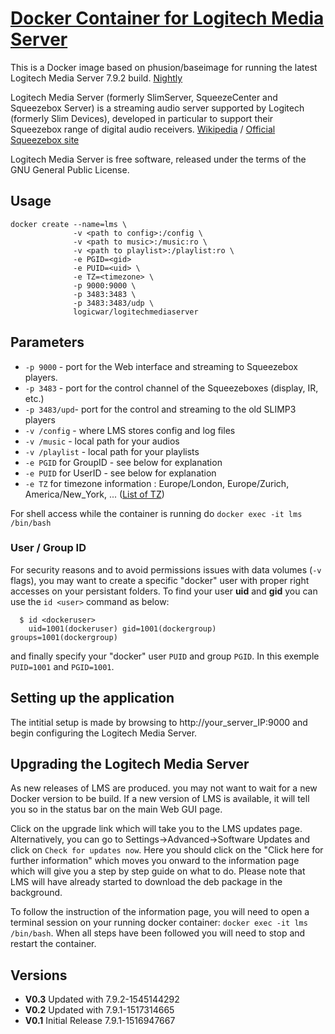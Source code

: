 [appurl]: http://downloads.slimdevices.com/nightly/index.php?ver=7.9
[hub]: https://hub.docker.com/r/logicwar/logitechmediaserver/
[lms_wikipedia]: https://en.wikipedia.org/wiki/Logitech_Media_Server
[wiki]: http://wiki.slimdevices.com/index.php/Logitech_Media_Server
[tz_wikipedia]:https://en.wikipedia.org/wiki/List_of_tz_database_time_zones

# [Docker Container for Logitech Media Server][hub]

This is a Docker image based on phusion/baseimage for running the latest Logitech Media Server 7.9.2 build. [Nightly][appurl]

Logitech Media Server (formerly SlimServer, SqueezeCenter and Squeezebox Server) is a streaming audio server supported by Logitech (formerly Slim Devices), developed in particular to support their Squeezebox range of digital audio receivers. [Wikipedia][lms_wikipedia] / [Official Squeezebox site][wiki]

Logitech Media Server is free software, released under the terms of the GNU General Public License.

## Usage

```
docker create --name=lms \ 
              -v <path to config>:/config \
              -v <path to music>:/music:ro \
              -v <path to playlist>:/playlist:ro \
              -e PGID=<gid>
              -e PUID=<uid> \
              -e TZ=<timezone> \
              -p 9000:9000 \
              -p 3483:3483 \
              -p 3483:3483/udp \
              logicwar/logitechmediaserver
```
## Parameters

* `-p 9000` - port for the Web interface and streaming to Squeezebox players.
* `-p 3483` - port for the control channel of the Squeezeboxes (display, IR, etc.)
* `-p 3483/upd`- port for the control and streaming to the old SLIMP3 players
* `-v /config` - where LMS stores config and log files
* `-v /music` - local path for your audios
* `-v /playlist` - local path for your playlists
* `-e PGID` for GroupID - see below for explanation
* `-e PUID` for UserID - see below for explanation
* `-e TZ` for timezone information : Europe/London, Europe/Zurich, America/New_York, ... ([List of TZ][tz_wikipedia])

For shell access while the container is running do `docker exec -it lms /bin/bash`

### User / Group ID

For security reasons and to avoid permissions issues with data volumes (`-v` flags), you may want to create a specific "docker" user with proper right accesses on your persistant folders. To find your user **uid** and **gid** you can use the `id <user>` command as below:

```
  $ id <dockeruser>
    uid=1001(dockeruser) gid=1001(dockergroup) groups=1001(dockergroup)
```

and finally specify your "docker" user `PUID` and group `PGID`. In this exemple `PUID=1001` and `PGID=1001`.

## Setting up the application 

The intitial setup is made by browsing to http://your_server_IP:9000 and begin configuring the Logitech Media Server.

## Upgrading the Logitech Media Server

As new releases of LMS are produced. you may not want to wait for a new Docker version to be build. If a new version of LMS is available, it will tell you so in the status bar on the main Web GUI page.

Click on the upgrade link which will take you to the LMS updates page. Alternatively, you can go to Settings->Advanced->Software Updates and click on `Check for updates now`. Here you should click on the "Click here for further information" which moves you onward to the information page which will give you a step by step guide on what to do. Please note that LMS will have already started to download the deb package in the background.

To follow the instruction of the information page, you will need to open a terminal session on your running docker container: `docker exec -it lms /bin/bash`. When all steps have been followed you will need to stop and restart the container.

## Versions
+ **V0.3** Updated with 7.9.2-1545144292
+ **V0.2** Updated with 7.9.1-1517314665
+ **V0.1** Initial Release 7.9.1-1516947667
